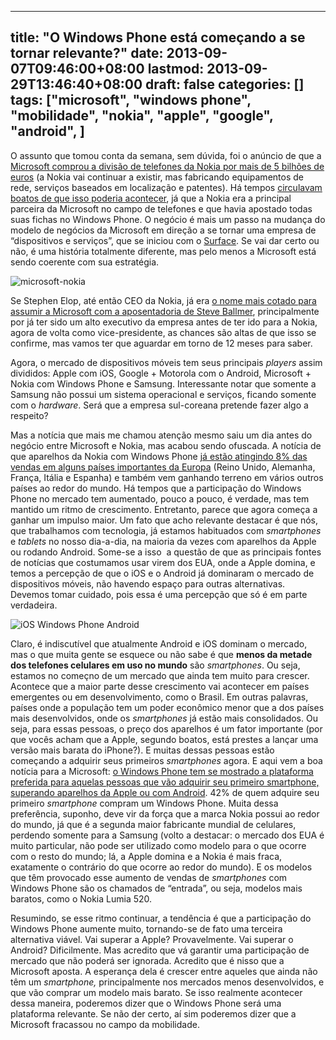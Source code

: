 
---
title: "O Windows Phone está começando a se tornar relevante?"
date: 2013-09-07T09:46:00+08:00
lastmod: 2013-09-29T13:46:40+08:00
draft: false
categories: []
tags: ["microsoft", "windows phone", "mobilidade", "nokia", "apple", "google", "android", ]
---


O assunto que tomou conta da semana, sem dúvida, foi o anúncio de que a [Microsoft comprou a divisão de telefones da Nokia por mais de 5 bilhões de euros](http://www.microsoft.com/en-us/news/press/2013/Sep13/09-02AnnouncementPR.aspx) (a Nokia vai continuar a existir, mas fabricando equipamentos de rede, serviços baseados em localização e patentes). Há tempos [circulavam boatos de que isso poderia acontecer](http://www.wpcentral.com/wsj-microsoft-and-nokia-were-close-buyout-deal), já que a Nokia era a principal parceira da Microsoft no campo de telefones e que havia apostado todas suas fichas no Windows Phone. O negócio é mais um passo na mudança do modelo de negócios da Microsoft em direção a se tornar uma empresa de “dispositivos e serviços”, que se iniciou com o [Surface](/blog/post/2012/06/19/Surface-o-tablet-da-Microsoft.aspx). Se vai dar certo ou não, é uma história totalmente diferente, mas pelo menos a Microsoft está sendo coerente com sua estratégia. 

![microsoft-nokia](/img/microsoft-nokia_1.jpg "microsoft-nokia")

Se Stephen Elop, até então CEO da Nokia, já era [o nome mais cotado para assumir a Microsoft com a aposentadoria de Steve Ballmer](/blog/post/2013/09/01/Aconteceu-no-Twitter-169-250813-a-310813.aspx), principalmente por já ter sido um alto executivo da empresa antes de ter ido para a Nokia, agora de volta como vice-presidente, as chances são altas de que isso se confirme, mas vamos ter que aguardar em torno de 12 meses para saber.

Agora, o mercado de dispositivos móveis tem seus principais *players* assim divididos: Apple com iOS, Google + Motorola com o Android, Microsoft + Nokia com Windows Phone e Samsung. Interessante notar que somente a Samsung não possui um sistema operacional e serviços, ficando somente com o *hardware*. Será que a empresa sul-coreana pretende fazer algo a respeito?

Mas a notícia que mais me chamou atenção mesmo saiu um dia antes do negócio entre Microsoft e Nokia, mas acabou sendo ofuscada. A notícia de que aparelhos da Nokia com Windows Phone [já estão atingindo 8% das vendas em alguns países importantes da Europa](http://kantarworldpanel.com/global/News/Record-share-for-Windows-phone) (Reino Unido, Alemanha, França, Itália e Espanha) e também vem ganhando terreno em vários outros países ao redor do mundo. Há tempos que a participação do Windows Phone no mercado tem aumentado, pouco a pouco, é verdade, mas tem mantido um ritmo de crescimento. Entretanto, parece que agora começa a ganhar um impulso maior. Um fato que acho relevante destacar é que nós, que trabalhamos com tecnologia, já estamos habituados com *smartphones* e *tablets* no nosso dia-a-dia, na maioria da vezes com aparelhos da Apple ou rodando Android. Some-se a isso  a questão de que as principais fontes de notícias que costumamos usar virem dos EUA, onde a Apple domina, e temos a percepção de que o iOS e o Android já dominaram o mercado de dispositivos móveis, não havendo espaço para outras alternativas. Devemos tomar cuidado, pois essa é uma percepção que só é em parte verdadeira. 

![iOS Windows Phone Android](/img/brands_1.png "iOS Windows Phone Android")

Claro, é indiscutível que atualmente Android e iOS dominam o mercado, mas o que muita gente se esquece ou não sabe é que **menos da metade dos telefones celulares em uso no mundo** são *smartphones*. Ou seja, estamos no começno de um mercado que ainda tem muito para crescer. Acontece que a maior parte desse crescimento vai acontecer em países emergentes ou em desenvolvimento, como o Brasil. Em outras palavras, países onde a população tem um poder econômico menor que a dos países mais desenvolvidos, onde os *smartphones* já estão mais consolidados. Ou seja, para essas pessoas, o preço dos aparelhos é um fator importante (por que vocês acham que a Apple, segundo boatos, está prestes a lançar uma versão mais barata do iPhone?). E muitas dessas pessoas estão começando a adquirir seus primeiros *smartphones* agora. E aqui vem a boa notícia para a Microsoft: [o Windows Phone tem se mostrado a plataforma preferida para aquelas pessoas que vão adquirir seu primeiro smartphone, superando aparelhos da Apple ou com Android](http://www.zdnet.com/could-windows-phone-ever-squeeze-past-ios-in-the-smartphone-stakes-7000020075/). 42% de quem adquire seu primeiro *smartphone* compram um Windows Phone. Muita dessa preferência, suponho, deve vir da força que a marca Nokia possui ao redor do mundo, já que é a segunda maior fabricante mundial de celulares, perdendo somente para a Samsung (volto a destacar: o mercado dos EUA é muito particular, não pode ser utilizado como modelo para o que ocorre com o resto do mundo; lá, a Apple domina e a Nokia é mais fraca, exatamente o contrário do que ocorre ao redor do mundo). E os modelos que têm provocado esse aumento de vendas de *smartphones* com Windows Phone são os chamados de “entrada”, ou seja, modelos mais baratos, como o Nokia Lumia 520. 

Resumindo, se esse ritmo continuar, a tendência é que a participação do Windows Phone aumente muito, tornando-se de fato uma terceira alternativa viável. Vai superar a Apple? Provavelmente. Vai superar o Android? Dificilmente. Mas acredito que vá garantir uma participação de mercado que não poderá ser ignorada. Acredito que é nisso que a Microsoft aposta. A esperança dela é crescer entre aqueles que ainda não têm um *smartphone,* principalmente nos mercados menos desenvolvidos, e que vão comprar um modelo mais barato. Se isso realmente acontecer dessa maneira, poderemos dizer que o Windows Phone será uma plataforma relevante. Se não der certo, aí sim poderemos dizer que a Microsoft fracassou no campo da mobilidade.

